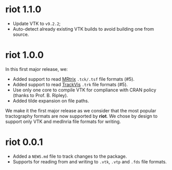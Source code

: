 # riot 1.1.0

* Update VTK to `v9.2.2`;
* Auto-detect already existing VTK builds to avoid building one from source.

# riot 1.0.0

In this first major release, we:
* Added support to read
[MRtrix](https://mrtrix.readthedocs.io/en/latest/getting_started/image_data.html)
`.tck/.tsf` file formats (#5).
* Added support to read [TrackVis](http://trackvis.org/docs/?subsect=fileformat)
`.trk` file formats (#5).
* Use only one core to compile VTK for compliance with CRAN policy (thanks to
Prof. B. Ripley).
* Added tilde expansion on file paths.

We make it the first major release as we consider that the most popular
tractography formats are now supported by **riot**. We chose by design to
support only VTK and medInria file formats for writing.

# riot 0.0.1

* Added a `NEWS.md` file to track changes to the package.
* Supports for reading from and writing to `.vtk`, `.vtp` and `.fds` file 
  formats.

